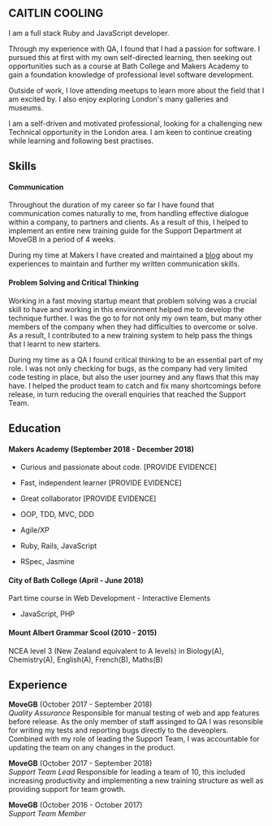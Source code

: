 ## CAITLIN COOLING
I am a full stack Ruby and JavaScript developer.

Through my experience with QA, I found that I had a passion for software. I pursued this at first with my own self-directed learning, then seeking out opportunities such as a course at Bath College and Makers Academy to gain a foundation knowledge of professional level software development. 

Outside of work, I love attending meetups to learn more about the field that I am excited by. I also enjoy exploring London's many galleries and museums. 

I am a self-driven and motivated professional, looking for a challenging new Technical opportunity in the London area. I am keen to continue creating while learning and following best practises.

## Skills

#### Communication

Throughout the duration of my career so far I have found that communication comes naturally to me, from handling effective dialogue within a company, to partners and clients. As a result of this, I helped to implement an entire new training guide for the Support Department at MoveGB in a period of 4 weeks. 

During my time at Makers I have created and maintained a [blog](https://caitlincooling.wordpress.com/) about my experiences to maintain and further my written communication skills.

#### Problem Solving and Critical Thinking

Working in a fast moving startup meant that problem solving was a crucial skill to have and working in this environment helped me to develop the technique further. I was the go to for not only my own team, but many other members of the company when they had difficulties to overcome or solve. As a result, I contributed to a new training system to help pass the things that I learnt to new starters.

During my time as a QA I found critical thinking to be an essential part of my role. I was not only checking for bugs, as the company had very limited code testing in place, but also the user journey and any flaws that this may have. I helped the product team to catch and fix many shortcomings before release, in turn reducing the overall enquiries that reached the Support Team.

## Education

#### Makers Academy (September 2018 - December 2018)

- Curious and passionate about code. [PROVIDE EVIDENCE]
- Fast, independent learner [PROVIDE EVIDENCE]
- Great collaborator [PROVIDE EVIDENCE]

- OOP, TDD, MVC, DDD
- Agile/XP
- Ruby, Rails, JavaScript
- RSpec, Jasmine

#### City of Bath College (April - June 2018)

Part time course in Web Development - Interactive Elements
- JavaScript, PHP

#### Mount Albert Grammar Scool (2010 - 2015)

NCEA level 3 (New Zealand equivalent to A levels) in Biology(A), Chemistry(A), English(A), French(B),  Maths(B)

## Experience

**MoveGB** (October 2017 - September 2018)    
*Quality Assurance* 
Responsible for manual testing of web and app features before release. As the only member of staff assinged to QA I was resonsible for writing my tests and reporting bugs directly to the deveoplers. Combined with my role of leading the Support Team, I was accountable for updating the team on any changes in the product.

**MoveGB** (October 2017 - September 2018)    
*Support Team Lead* 
Responsible for leading a team of 10, this included increasing productivity and implementing a new training structure as well as providing support for team growth. 

**MoveGB** (October 2016 - October 2017)    
*Support Team Member*


